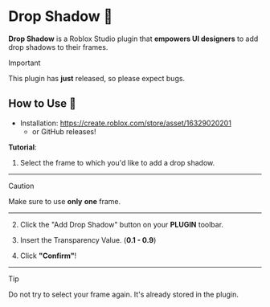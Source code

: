 # Drop Shadow 👻
**Drop Shadow** is a Roblox Studio plugin that **empowers UI designers** to add drop shadows to their frames.

> [!IMPORTANT]
> This plugin has **just** released, so please expect bugs.

## How to Use 🔨
- Installation: https://create.roblox.com/store/asset/16329020201
  - or GitHub releases!

**Tutorial**:
1. Select the frame to which you'd like to add a drop shadow.
---
> [!CAUTION]
> Make sure to use **only** **one** frame.
---
2. Click the "Add Drop Shadow" button on your **PLUGIN** toolbar.

3. Insert the Transparency Value. (**0.1 - 0.9**)

4. Click **"Confirm"**!
---
> [!TIP]
> Do not try to select your frame again. It's already stored in the plugin.
